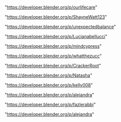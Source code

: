 "https://developer.blender.org/p/ourlifecare"

"https://developer.blender.org/p/ShayneWatt123"

"https://developer.blender.org/p/unexpectedbalance"

"https://developer.blender.org/p/Lucianabellucci"

"https://developer.blender.org/p/mindcypress"

"https://developer.blender.org/p/whatthezucc"

"https://developer.blender.org/p/CrackerRoot"

"https://developer.blender.org/p/Natasha"

"https://developer.blender.org/p/kelly008"

"https://developer.blender.org/p/alejandra"

 
"https://developer.blender.org/p/fazlerabbi"


"https://developer.blender.org/p/alejandra"


 
